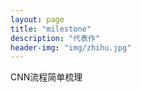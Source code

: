 ```yaml
---
layout: page
title: "milestone"
description: "代表作"
header-img: "img/zhihu.jpg"
---
```

CNN流程简单梳理





